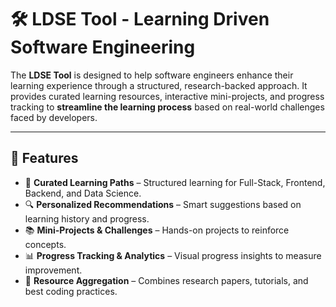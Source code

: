 # 🛠 LDSE Tool - Learning Driven Software Engineering

The **LDSE Tool** is designed to help software engineers enhance their learning experience through a structured, research-backed approach. It provides curated learning resources, interactive mini-projects, and progress tracking to **streamline the learning process** based on real-world challenges faced by developers.

---

## 🚀 Features
- 📌 **Curated Learning Paths** – Structured learning for Full-Stack, Frontend, Backend, and Data Science.
- 🔍 **Personalized Recommendations** – Smart suggestions based on learning history and progress.
- 📚 **Mini-Projects & Challenges** – Hands-on projects to reinforce concepts.
- 📊 **Progress Tracking & Analytics** – Visual progress insights to measure improvement.
- 🎯 **Resource Aggregation** – Combines research papers, tutorials, and best coding practices.

